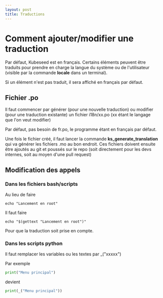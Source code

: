 ```yaml
---
layout: post
title: Traductions
---
```

# Comment ajouter/modifier une traduction

Par défaut, Kubeseed est en français. Certains éléments peuvent être traduits pour prendre en charge la langue du système ou de l'utilisateur (visible par la commande **locale** dans un terminal).

Si un élément n'est pas traduit, il sera affiché en français par défaut.

## Fichier .po

Il faut commencer par générer (pour une nouvelle traduction) ou modifier (pour une traduction existante) un fichier i18n/xx.po (xx étant le langage que l'on veut modifier)

Par défaut, pas besoin de fr.po, le programme étant en français par défaut.

Une fois le fichier créé, il faut lancer la commande **ks_generate_translation** qui va générer les fichiers .mo au bon endroit. Ces fichiers doivent ensuite être ajoutés au git et poussés sur le repo (soit directement pour les devs internes, soit au moyen d'une pull request)

## Modification des appels

### Dans les fichiers bash/scripts

Au lieu de faire 

```shell
echo "Lancement en root"
```

Il faut faire 

```shell 
echo "$(gettext "Lancement en root")"
```

Pour que la traduction soit prise en compte.

### Dans les scripts python

Il faut remplacer les variables ou les textes par _("xxxxx")

Par exemple 

```python  
print("Menu principal")
```

devient

```python 
print(_("Menu principal"))
```